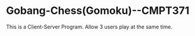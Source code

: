 # Gobang-Chess(Gomoku)--CMPT371
This is a Client-Server Program.
Allow 3 users play at the same time.
